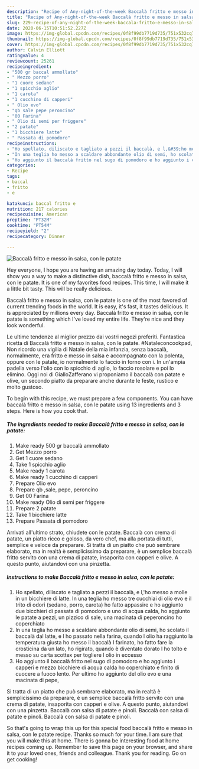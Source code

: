 ```yaml
---
description: "Recipe of Any-night-of-the-week Baccalà fritto e messo in salsa, con le patate"
title: "Recipe of Any-night-of-the-week Baccalà fritto e messo in salsa, con le patate"
slug: 229-recipe-of-any-night-of-the-week-baccala-fritto-e-messo-in-salsa-con-le-patate
date: 2020-06-15T10:51:52.227Z
image: https://img-global.cpcdn.com/recipes/0f8f99db7719d735/751x532cq70/baccala-fritto-e-messo-in-salsa-con-le-patate-recipe-main-photo.jpg
thumbnail: https://img-global.cpcdn.com/recipes/0f8f99db7719d735/751x532cq70/baccala-fritto-e-messo-in-salsa-con-le-patate-recipe-main-photo.jpg
cover: https://img-global.cpcdn.com/recipes/0f8f99db7719d735/751x532cq70/baccala-fritto-e-messo-in-salsa-con-le-patate-recipe-main-photo.jpg
author: Calvin Elliott
ratingvalue: 4
reviewcount: 25261
recipeingredient:
- "500 gr baccal ammollato"
- " Mezzo porro"
- "1 cuore sedano"
- "1 spicchio aglio"
- "1 carota"
- "1 cucchino di capperi"
- " Olio evo"
- "qb sale pepe peroncino"
- "00 Farina"
- " Olio di semi per friggere"
- "2 patate"
- "1 bicchiere latte"
- " Passata di pomodoro"
recipeinstructions:
- "Ho spellato, diliscato e tagliato a pezzi il baccalà, e l,&#39;ho messo a molle in un bicchiere di latte. In una teglia ho messo tre cucchiai di olio evo e il trito di odori (sedano, porro, carota) ho fatto appassire e ho aggiunto due bicchieri di passata di pomodoro e uno di acqua calda, ho aggiunto le patate a pezzi, un pizzico di sale, una macinata di peperoncino ho coperchiato"
- "In una teglia ho messo a scaldare abbondante olio di semi, ho scolato il baccalà dal latte, e l ho passato nella farina, quando l olio ha raggiunto la temperatura giusta ho messo il baccalà I farinato, ho fatto fare la crosticina da un lato, ho rigirato, quando è diventato dorato l ho tolto e messo su carta scottex per togliere l olio in eccesso"
- "Ho aggiunto il baccalà fritto nel sugo di pomodoro e ho aggiunto i capperi e mezzo bicchiere di acqua calda ho coperchiato e finito di cuocere a fuoco lento. Per ultimo ho aggiunto del olio evo e una macinata di pepe,"
categories:
- Recipe
tags:
- baccal
- fritto
- e

katakunci: baccal fritto e 
nutrition: 217 calories
recipecuisine: American
preptime: "PT32M"
cooktime: "PT54M"
recipeyield: "2"
recipecategory: Dinner

---
```



![Baccalà fritto e messo in salsa, con le patate](https://img-global.cpcdn.com/recipes/0f8f99db7719d735/751x532cq70/baccala-fritto-e-messo-in-salsa-con-le-patate-recipe-main-photo.jpg)

Hey everyone, I hope you are having an amazing day today. Today, I will show you a way to make a distinctive dish, baccalà fritto e messo in salsa, con le patate. It is one of my favorites food recipes. This time, I will make it a little bit tasty. This will be really delicious.

Baccalà fritto e messo in salsa, con le patate is one of the most favored of current trending foods in the world. It is easy, it's fast, it tastes delicious. It is appreciated by millions every day. Baccalà fritto e messo in salsa, con le patate is something which I've loved my entire life. They're nice and they look wonderful.

Le ultime tendenze al miglior prezzo dai vostri negozi preferiti. Fantastica ricetta di Baccalà fritto e messo in salsa, con le patate. #Nataleconcookpad, Non ricordo una vigilia di Natale della mia infanzia, senza baccalà, normalmente, era fritto e messo in salsa e accompagnato con la polenta, oppure con le patate, io normalmente lo faccio in forno con i. In un&#39;ampia padella verso l&#39;olio con lo spicchio di aglio, lo faccio rosolare e poi lo elimino. Oggi noi di GialloZafferano vi proponiamo il baccalà con patate e olive, un secondo piatto da preparare anche durante le feste, rustico e molto gustoso.


To begin with this recipe, we must prepare a few components. You can have baccalà fritto e messo in salsa, con le patate using 13 ingredients and 3 steps. Here is how you cook that.

<!--inarticleads1-->

##### The ingredients needed to make Baccalà fritto e messo in salsa, con le patate:

1. Make ready 500 gr baccalà ammollato
1. Get  Mezzo porro
1. Get 1 cuore sedano
1. Take 1 spicchio aglio
1. Make ready 1 carota
1. Make ready 1 cucchino di capperi
1. Prepare  Olio evo
1. Prepare qb ,sale, pepe, peroncino
1. Get 00 Farina
1. Make ready  Olio di semi per friggere
1. Prepare 2 patate
1. Take 1 bicchiere latte
1. Prepare  Passata di pomodoro


Arrivati all&#39;ultimo strato, chiudete con le patate. Baccalà con crema di patate, un piatto ricco e goloso, da vero chef, ma alla portata di tutti, semplice e veloce da preparare. Si tratta di un piatto che può sembrare elaborato, ma in realtà è semplicissimo da preparare, è un semplice baccalà fritto servito con una crema di patate, insaporita con capperi e olive. A questo punto, aiutandovi con una pinzetta. 

<!--inarticleads2-->

##### Instructions to make Baccalà fritto e messo in salsa, con le patate:

1. Ho spellato, diliscato e tagliato a pezzi il baccalà, e l,&#39;ho messo a molle in un bicchiere di latte. In una teglia ho messo tre cucchiai di olio evo e il trito di odori (sedano, porro, carota) ho fatto appassire e ho aggiunto due bicchieri di passata di pomodoro e uno di acqua calda, ho aggiunto le patate a pezzi, un pizzico di sale, una macinata di peperoncino ho coperchiato
1. In una teglia ho messo a scaldare abbondante olio di semi, ho scolato il baccalà dal latte, e l ho passato nella farina, quando l olio ha raggiunto la temperatura giusta ho messo il baccalà I farinato, ho fatto fare la crosticina da un lato, ho rigirato, quando è diventato dorato l ho tolto e messo su carta scottex per togliere l olio in eccesso
1. Ho aggiunto il baccalà fritto nel sugo di pomodoro e ho aggiunto i capperi e mezzo bicchiere di acqua calda ho coperchiato e finito di cuocere a fuoco lento. Per ultimo ho aggiunto del olio evo e una macinata di pepe,


Si tratta di un piatto che può sembrare elaborato, ma in realtà è semplicissimo da preparare, è un semplice baccalà fritto servito con una crema di patate, insaporita con capperi e olive. A questo punto, aiutandovi con una pinzetta. Baccalà con salsa di patate e pinoli. Baccalà con salsa di patate e pinoli. Baccalà con salsa di patate e pinoli. 

So that's going to wrap this up for this special food baccalà fritto e messo in salsa, con le patate recipe. Thanks so much for your time. I am sure that you will make this at home. There is gonna be interesting food at home recipes coming up. Remember to save this page on your browser, and share it to your loved ones, friends and colleague. Thank you for reading. Go on get cooking!

